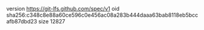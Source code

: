 version https://git-lfs.github.com/spec/v1
oid sha256:c348c8e88a60ce596c0e456ac08a283b444daaa63bab8118eb5bccafb87dbd23
size 12827

